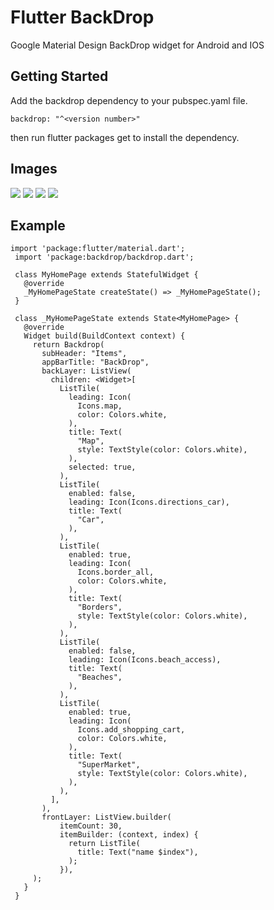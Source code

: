# Flutter BackDrop

Google Material Design BackDrop widget for Android and IOS

## Getting Started

Add the backdrop dependency to your pubspec.yaml file.

`backdrop: "^<version number>"`

then run flutter packages get to install the dependency.

## Images 

![](asset/pic1.png)
![](asset/pic3.png)
![](asset/pic4.png)
![](asset/pic5.png)


## Example

```
import 'package:flutter/material.dart';
 import 'package:backdrop/backdrop.dart';
 
 class MyHomePage extends StatefulWidget {
   @override
   _MyHomePageState createState() => _MyHomePageState();
 }
 
 class _MyHomePageState extends State<MyHomePage> {
   @override
   Widget build(BuildContext context) {
     return Backdrop(
       subHeader: "Items",
       appBarTitle: "BackDrop",
       backLayer: ListView(
         children: <Widget>[
           ListTile(
             leading: Icon(
               Icons.map,
               color: Colors.white,
             ),
             title: Text(
               "Map",
               style: TextStyle(color: Colors.white),
             ),
             selected: true,
           ),
           ListTile(
             enabled: false,
             leading: Icon(Icons.directions_car),
             title: Text(
               "Car",
             ),
           ),
           ListTile(
             enabled: true,
             leading: Icon(
               Icons.border_all,
               color: Colors.white,
             ),
             title: Text(
               "Borders",
               style: TextStyle(color: Colors.white),
             ),
           ),
           ListTile(
             enabled: false,
             leading: Icon(Icons.beach_access),
             title: Text(
               "Beaches",
             ),
           ),
           ListTile(
             enabled: true,
             leading: Icon(
               Icons.add_shopping_cart,
               color: Colors.white,
             ),
             title: Text(
               "SuperMarket",
               style: TextStyle(color: Colors.white),
             ),
           ),
         ],
       ),
       frontLayer: ListView.builder(
           itemCount: 30,
           itemBuilder: (context, index) {
             return ListTile(
               title: Text("name $index"),
             );
           }),
     );
   }
 }
```
